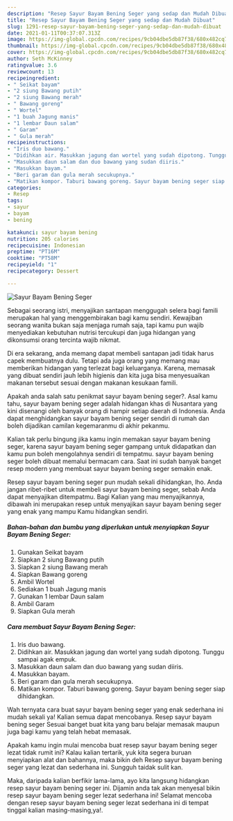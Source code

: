 ```yaml
---
description: "Resep Sayur Bayam Bening Seger yang sedap dan Mudah Dibuat"
title: "Resep Sayur Bayam Bening Seger yang sedap dan Mudah Dibuat"
slug: 1291-resep-sayur-bayam-bening-seger-yang-sedap-dan-mudah-dibuat
date: 2021-01-11T00:37:07.313Z
image: https://img-global.cpcdn.com/recipes/9cb04dbe5db87f38/680x482cq70/sayur-bayam-bening-seger-foto-resep-utama.jpg
thumbnail: https://img-global.cpcdn.com/recipes/9cb04dbe5db87f38/680x482cq70/sayur-bayam-bening-seger-foto-resep-utama.jpg
cover: https://img-global.cpcdn.com/recipes/9cb04dbe5db87f38/680x482cq70/sayur-bayam-bening-seger-foto-resep-utama.jpg
author: Seth McKinney
ratingvalue: 3.6
reviewcount: 13
recipeingredient:
- " Seikat bayam"
- "2 siung Bawang putih"
- "2 siung Bawang merah"
- " Bawang goreng"
- " Wortel"
- "1 buah Jagung manis"
- "1 lembar Daun salam"
- " Garam"
- " Gula merah"
recipeinstructions:
- "Iris duo bawang."
- "Didihkan air. Masukkan jagung dan wortel yang sudah dipotong. Tunggu sampai agak empuk."
- "Masukkan daun salam dan duo bawang yang sudan diiris."
- "Masukkan bayam."
- "Beri garam dan gula merah secukupnya."
- "Matikan kompor. Taburi bawang goreng. Sayur bayam bening seger siap dihidangkan."
categories:
- Resep
tags:
- sayur
- bayam
- bening

katakunci: sayur bayam bening 
nutrition: 205 calories
recipecuisine: Indonesian
preptime: "PT16M"
cooktime: "PT58M"
recipeyield: "1"
recipecategory: Dessert

---
```



![Sayur Bayam Bening Seger](https://img-global.cpcdn.com/recipes/9cb04dbe5db87f38/680x482cq70/sayur-bayam-bening-seger-foto-resep-utama.jpg)

Sebagai seorang istri, menyajikan santapan menggugah selera bagi famili merupakan hal yang menggembirakan bagi kamu sendiri. Kewajiban seorang  wanita bukan saja menjaga rumah saja, tapi kamu pun wajib menyediakan kebutuhan nutrisi tercukupi dan juga hidangan yang dikonsumsi orang tercinta wajib nikmat.

Di era  sekarang, anda memang dapat membeli santapan jadi tidak harus capek membuatnya dulu. Tetapi ada juga orang yang memang mau memberikan hidangan yang terlezat bagi keluarganya. Karena, memasak yang dibuat sendiri jauh lebih higienis dan kita juga bisa menyesuaikan makanan tersebut sesuai dengan makanan kesukaan famili. 



Apakah anda salah satu penikmat sayur bayam bening seger?. Asal kamu tahu, sayur bayam bening seger adalah hidangan khas di Nusantara yang kini disenangi oleh banyak orang di hampir setiap daerah di Indonesia. Anda dapat menghidangkan sayur bayam bening seger sendiri di rumah dan boleh dijadikan camilan kegemaranmu di akhir pekanmu.

Kalian tak perlu bingung jika kamu ingin memakan sayur bayam bening seger, karena sayur bayam bening seger gampang untuk didapatkan dan kamu pun boleh mengolahnya sendiri di tempatmu. sayur bayam bening seger boleh dibuat memalui bermacam cara. Saat ini sudah banyak banget resep modern yang membuat sayur bayam bening seger semakin enak.

Resep sayur bayam bening seger pun mudah sekali dihidangkan, lho. Anda jangan ribet-ribet untuk membeli sayur bayam bening seger, sebab Anda dapat menyajikan ditempatmu. Bagi Kalian yang mau menyajikannya, dibawah ini merupakan resep untuk menyajikan sayur bayam bening seger yang enak yang mampu Kamu hidangkan sendiri.

<!--inarticleads1-->

##### Bahan-bahan dan bumbu yang diperlukan untuk menyiapkan Sayur Bayam Bening Seger:

1. Gunakan  Seikat bayam
1. Siapkan 2 siung Bawang putih
1. Siapkan 2 siung Bawang merah
1. Siapkan  Bawang goreng
1. Ambil  Wortel
1. Sediakan 1 buah Jagung manis
1. Gunakan 1 lembar Daun salam
1. Ambil  Garam
1. Siapkan  Gula merah




<!--inarticleads2-->

##### Cara membuat Sayur Bayam Bening Seger:

1. Iris duo bawang.
1. Didihkan air. Masukkan jagung dan wortel yang sudah dipotong. Tunggu sampai agak empuk.
1. Masukkan daun salam dan duo bawang yang sudan diiris.
1. Masukkan bayam.
1. Beri garam dan gula merah secukupnya.
1. Matikan kompor. Taburi bawang goreng. Sayur bayam bening seger siap dihidangkan.




Wah ternyata cara buat sayur bayam bening seger yang enak sederhana ini mudah sekali ya! Kalian semua dapat mencobanya. Resep sayur bayam bening seger Sesuai banget buat kita yang baru belajar memasak maupun juga bagi kamu yang telah hebat memasak.

Apakah kamu ingin mulai mencoba buat resep sayur bayam bening seger lezat tidak rumit ini? Kalau kalian tertarik, yuk kita segera buruan menyiapkan alat dan bahannya, maka bikin deh Resep sayur bayam bening seger yang lezat dan sederhana ini. Sungguh taidak sulit kan. 

Maka, daripada kalian berfikir lama-lama, ayo kita langsung hidangkan resep sayur bayam bening seger ini. Dijamin anda tak akan menyesal bikin resep sayur bayam bening seger lezat sederhana ini! Selamat mencoba dengan resep sayur bayam bening seger lezat sederhana ini di tempat tinggal kalian masing-masing,ya!.

